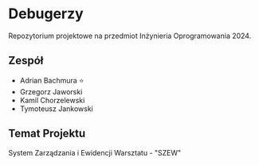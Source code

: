 # Debugerzy

Repozytorium projektowe na przedmiot Inżynieria Oprogramowania 2024.

## Zespół
- Adrian Bachmura ⭐
- Grzegorz Jaworski
- Kamil Chorzelewski
- Tymoteusz Jankowski

## Temat Projektu

System Zarządzania i Ewidencji Warsztatu - "SZEW"